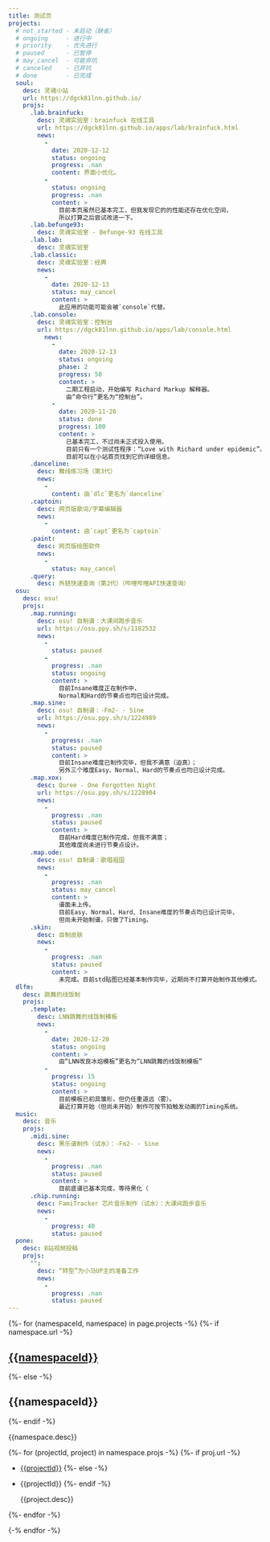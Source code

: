 ```yaml
---
title: 测试页
projects:
  # not_started - 未启动（缺省）
  # ongoing     - 进行中
  # priority    - 优先进行
  # paused      - 已暂停
  # may_cancel  - 可能弃坑
  # canceled    - 已弃坑
  # done        - 已完成
  soul:
    desc: 灵魂小站
    url: https://dgck81lnn.github.io/
    projs:
      .lab.brainfuck:
        desc: 灵魂实验室：brainfuck 在线工具
        url: https://dgck81lnn.github.io/apps/lab/brainfuck.html
        news:
          -
            date: 2020-12-12
            status: ongoing
            progress: .nan
            content: 界面小优化。
          -
            status: ongoing
            progress: .nan
            content: >
              目前本页虽然已基本完工，但我发现它的的性能还存在优化空间，
              所以打算之后尝试改进一下。
      .lab.befunge93:
        desc: 灵魂实验室 - Befunge-93 在线工具
      .lab.lab:
        desc: 灵魂实验室
      .lab.classic:
        desc: 灵魂实验室：经典
        news:
          -
            date: 2020-12-13
            status: may_cancel
            content: >
              此应用的功能可能会被`console`代替。
      .lab.console:
        desc: 灵魂实验室：控制台
        url: https://dgck81lnn.github.io/apps/lab/console.html
          news:
            -
              date: 2020-12-13
              status: ongoing
              phase: 2
              progress: 50
              content: >
                二期工程启动，开始编写 Richard Markup 解释器。
                由“命令行”更名为“控制台”。
            -
              date: 2020-11-26
              status: done
              progress: 100
              content: >
                已基本完工，不过尚未正式投入使用。
                目前只有一个测试性程序：“Love with Richard under epidemic”。
                目前可以在小站首页找到它的详细信息。
      .danceline:
        desc: 舞线练习场（第3代）
        news:
          -
            content: 由`dlc`更名为`danceline`
      .captoin:
        desc: 网页版歌词/字幕编辑器
        news:
          -
            content: 由`capt`更名为`captoin`
      .paint:
        desc: 网页版绘图软件
        news:
          -
            status: may_cancel
      .query:
        desc: 外链快速查询（第2代）（哔哩哔哩API快速查询）
  osu:
    desc: osu!
    projs:
      .map.running:
        desc: osu! 自制谱：大课间跑步音乐
        url: https://osu.ppy.sh/s/1182532
        news:
          -
            status: paused
          -
            progress: .nan
            status: ongoing
            content: >
              目前Insane难度正在制作中，
              Normal和Hard的节奏点也均已设计完成。
      .map.sine:
        desc: osu! 自制谱：-Fm2- - Sine
        url: https://osu.ppy.sh/s/1224989
        news:
          -
            progress: .nan
            status: paused
            content: >
              目前Insane难度已制作完毕，但我不满意（迫真）；
              另外三个难度Easy、Normal、Hard的节奏点也均已设计完成。
      .map.xox:
        desc: Quree - One Forgotten Night
        url: https://osu.ppy.sh/s/1228904
        news:
          -
            progress: .nan
            status: paused
            content: >
              目前Hard难度已制作完成，但我不满意；
              其他难度尚未进行节奏点设计。
      .map.ode:
        desc: osu! 自制谱：歌唱祖国
        news:
          -
            progress: .nan
            status: may_cancel
            content: >
              谱面未上传。
              目前Easy、Normal、Hard、Insane难度的节奏点均已设计完毕，
              但尚未开始制谱，只做了Timing。
      .skin:
        desc: 自制皮肤
        news:
          -
            progress: .nan
            status: paused
            content: >
              未完成。目前std贴图已经基本制作完毕，近期尚不打算开始制作其他模式。
  dlfm:
    desc: 跳舞的线饭制
    projs:
      .template:
        desc: LNN跳舞的线饭制模板
        news:
          -
            date: 2020-12-20
            status: ongoing
            content: >
              由“LNN改良冰焰模板”更名为“LNN跳舞的线饭制模板”
          -
            progress: 15
            status: ongoing
            content: >
              目前模板已初具雏形，但仍任重道远（雾）。
              最近打算开始（但尚未开始）制作可按节拍触发动画的Timing系统。
  music:
    desc: 音乐
    projs:
      .midi.sine:
        desc: 黑乐谱制作（试水）：-Fm2- - Sine
        news:
          -
            progress: .nan
            status: paused
            content: >
              目前底谱已基本完成，等待黑化（
      .chip.running:
        desc: FamiTracker 芯片音乐制作（试水）：大课间跑步音乐
        news:
          -
            progress: 40
            status: paused
  pone:
    desc: B站视频投稿
    projs:
      "":
        desc: “转型”为小马UP主的准备工作
        news:
          -
            progress: .nan
            status: paused
---
```


{%- for (namespaceId, namespace) in page.projects -%}
{%- if namespace.url -%}
## [{{namespaceId}}]({{namespace.url}})
{%- else -%}
## {{namespaceId}}
{%- endif -%}

{{namespace.desc}}

{%- for (projectId, project) in namespace.projs -%}
{%- if proj.url -%}
*   [{{projectId}}]({{namespace.}})
{%- else -%}
*   {{projectId}}
{%- endif -%}

    {{project.desc}}

{%- endfor -%}

{-% endfor -%}
